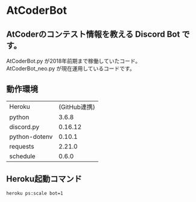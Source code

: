 # AtCoderBot

## AtCoderのコンテスト情報を教える Discord Bot です。 

AtCoderBot.py が2018年前期まで稼働していたコード。  
AtCoderBot_neo.py が現在運用しているコードです。  

## 動作環境
|               |            |
| :----------- | :-------- |
| Heroku        | (GitHub連携) |
| python        | 3.6.8      |
| discord.py    | 0.16.12    |
| python-dotenv | 0.10.1     |
| requests      | 2.21.0     |
| schedule      | 0.6.0      |

## Heroku起動コマンド
```
heroku ps:scale bot=1
```